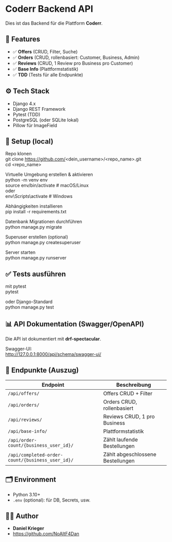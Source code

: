 # Coderr Backend API

Dies ist das Backend für die Plattform **Coderr**.

## 📌 Features

- ✅ **Offers** (CRUD, Filter, Suche)
- ✅ **Orders** (CRUD, rollenbasiert: Customer, Business, Admin)
- ✅ **Reviews** (CRUD, 1 Review pro Business pro Customer)
- ✅ **Base Info** (Plattformstatistik)
- ✅ **TDD** (Tests für alle Endpunkte)

## ⚙️ Tech Stack

- Django 4.x
- Django REST Framework
- Pytest (TDD)
- PostgreSQL (oder SQLite lokal)
- Pillow für ImageField

## 🚀 Setup (local)

Repo klonen  
git clone https://github.com/<dein_username>/<repo_name>.git  
cd <repo_name>

Virtuelle Umgebung erstellen & aktivieren  
python -m venv env  
source env/bin/activate  # macOS/Linux  
oder  
env\Scripts\activate  # Windows

Abhängigkeiten installieren  
pip install -r requirements.txt

Datenbank Migrationen durchführen  
python manage.py migrate

Superuser erstellen (optional)  
python manage.py createsuperuser

Server starten  
python manage.py runserver

## ✅ Tests ausführen

mit pytest  
pytest

oder Django-Standard  
python manage.py test

## 📊 API Dokumentation (Swagger/OpenAPI)

Die API ist dokumentiert mit **drf-spectacular**.

Swagger-UI:  
http://127.0.0.1:8000/api/schema/swagger-ui/

## 📎 Endpunkte (Auszug)

| Endpoint | Beschreibung |
|----------|---------------|
| `/api/offers/` | Offers CRUD + Filter |
| `/api/orders/` | Orders CRUD, rollenbasiert |
| `/api/reviews/` | Reviews CRUD, 1 pro Business |
| `/api/base-info/` | Plattformstatistik |
| `/api/order-count/{business_user_id}/` | Zählt laufende Bestellungen |
| `/api/completed-order-count/{business_user_id}/` | Zählt abgeschlossene Bestellungen |

## 🗂️ Environment

- Python 3.10+
- `.env` (optional): für DB, Secrets, usw.

## 🧑‍💻 Author

- **Daniel Krieger**
- https://github.com/NoAltF4Dan
